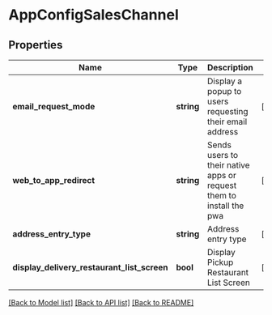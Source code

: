 # AppConfigSalesChannel

## Properties
Name | Type | Description | Notes
------------ | ------------- | ------------- | -------------
**email_request_mode** | **string** | Display a popup to users requesting their email address | [optional] 
**web_to_app_redirect** | **string** | Sends users to their native apps or request them to install the pwa | [optional] 
**address_entry_type** | **string** | Address entry type | [optional] 
**display_delivery_restaurant_list_screen** | **bool** | Display Pickup Restaurant List Screen | [optional] 

[[Back to Model list]](../README.md#documentation-for-models) [[Back to API list]](../README.md#documentation-for-api-endpoints) [[Back to README]](../README.md)


